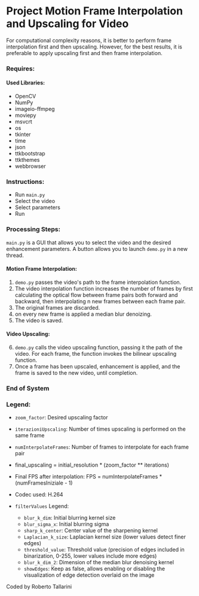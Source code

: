 # Project Motion Frame Interpolation and Upscaling for Video

For computational complexity reasons, it is better to perform frame interpolation first and then upscaling. However, for the best results, it is preferable to apply upscaling first and then frame interpolation.

### Requires:
#### Used Libraries:
- OpenCV
- NumPy
- imageio-ffmpeg
- moviepy
- msvcrt
- os
- tkinter
- time
- json
- ttkbootstrap
- ttkthemes
- webbrowser

### Instructions:

- Run `main.py`
- Select the video
- Select parameters
- Run

### Processing Steps:

`main.py` is a GUI that allows you to select the video and the desired enhancement parameters. A button allows you to launch `demo.py` in a new thread.

#### Motion Frame Interpolation:
1. `demo.py` passes the video's path to the frame interpolation function.
2. The video interpolation function increases the number of frames by first calculating the optical flow between frame pairs both forward and backward, then interpolating n new frames between each frame pair.
3. The original frames are discarded.
4. on every new frame is applied a median blur denoizing.
5. The video is saved.

#### Video Upscaling:
6. `demo.py` calls the video upscaling function, passing it the path of the video. For each frame, the function invokes the bilinear upscaling function.
7. Once a frame has been upscaled, enhancement is applied, and the frame is saved to the new video, until completion.

### End of System

### Legend:

- `zoom_factor`:                        Desired upscaling factor
- `iterazioniUpscaling`:                Number of times upscaling is performed on the same frame
- `numInterpolateFrames`:               Number of frames to interpolate for each frame pair

- final_upscaling = initial_resolution * (zoom_factor ** iterations)

- Final FPS after interpolation:  FPS = numInterpolateFrames * (numFramesIniziale - 1)

- Codec used: H.264

- `filterValues` Legend:

    * `blur_k_dim`:                       Initial blurring kernel size
    * `blur_sigma_x`:                     Initial blurring sigma
    * `sharp_k_center`:                   Center value of the sharpening kernel
    * `Laplacian_k_size`:                 Laplacian kernel size (lower values detect finer edges)
    * `threshold_value`:                  Threshold value (precision of edges included in binarization, 0-255, lower values include more edges)
    * `blur_k_dim_2`:                     Dimension of the median blur denoising kernel
    * `showEdges`:                        Keep as false, allows enabling or disabling the visualization of edge detection overlaid on the image


Coded by Roberto Tallarini

